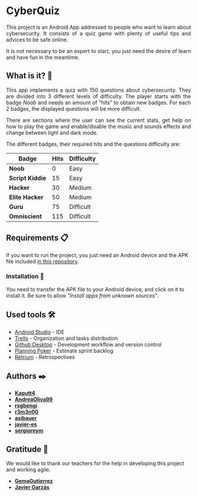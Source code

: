 # CyberQuiz

<p align="justify">This project is an Android App addressed to people who want to learn about cybersecurity. It consists of a quiz game with plenty of useful tips and advices to be safe online.</p>
<p align="justify">It is not necessary to be an expert to start, you just need the desire of learn and have fun in the meantime.</p>

## What is it? 📖
<p align="justify">This app implements a quiz with 150 questions about cybersecurity. They are divided into 3 different levels of difficulty. The player starts with the badge <i>Noob</i> and needs an amount of "hits" to obtain new badges. For each 2 badges, the displayed questions will be more difficult.</p>
<p align="justify">There are sections where the user can see the current stats, get help on how to play the game and enable/disable the music and sounds effects and change between light and dark mode.</p>
<p align="justify">The different badges, their required hits and the questions difficulty are:</p>

Badge | Hits | Difficulty
----- | ---- | -------------
<b>Noob</b> | 0 | Easy
<b>Script Kiddie</b> | 15 | Easy
<b>Hacker</b> | 30 | Medium
<b>Elite Hacker</b> | 50 | Medium
<b>Guru</b> | 75 | Difficult
<b>Omniscient</b> | 115 | Difficult

## Requirements 📋

If you want to run the project, you just need an Android device and the APK file included [in this repository](https://github.com/rsgbengi/Scrumers/tree/Sprint_2/app/release).

### Installation 🔧

You need to transfer the APK file to your Android device, and click on it to install it. Be sure to allow _"Install apps from unknown sources"_.

## Used tools 🛠️

* [Android Studio](https://developer.android.com/studio) - IDE
* [Trello](https://developer.android.com/studio) - Organization and tasks distribution
* [Github Desktop](https://desktop.github.com/) - Development workflow and version control
* [Planning Poker](https://www.planningpoker.com/) - Estimate sprint backlog
* [Retrium](https://www.retrium.com/) - Retrospectives

## Authors ✒️

* [**Kaputt4**](https://github.com/Kaputt4)
* [**AndreaOliva99**](https://github.com/AndreaOliva99)
* [**rsgbengi**](https://github.com/rsgbengi)
* [**r3m3n00**](https://github.com/r3m3n00)
* [**asibauer**](https://github.com/asibauer)
* [**javier-es**](https://github.com/javier-es)
* [**sergioreym**](https://github.com/sergioreym)

## Gratitude 🎁

We would like to thank our teachers for the help in developing this project and working agile.

* [**GemaGutierrez**](https://github.com/GemaGutierrez)
* [**Javier Garzás**](https://www.javiergarzas.com/)
